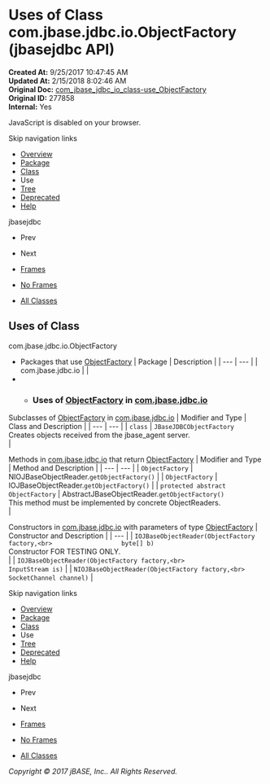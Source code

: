 # Uses of Class com.jbase.jdbc.io.ObjectFactory (jbasejdbc   API)

**Created At:** 9/25/2017 10:47:45 AM  
**Updated At:** 2/15/2018 8:02:46 AM  
**Original Doc:** [com_jbase_jdbc_io_class-use_ObjectFactory](https://docs.jbase.com/39235-class-use/com_jbase_jdbc_io_class-use_ObjectFactory)  
**Original ID:** 277858  
**Internal:** Yes  

<!--<br>    try {<br>        if (location.href.indexOf('is-external=true') == -1) {<br>            parent.document.title="Uses of Class com.jbase.jdbc.io.ObjectFactory (jbasejdbc   API)";<br>        }<br>    }<br>    catch(err) {<br>    }<br>//-->
JavaScript is disabled on your browser.

Skip navigation links

- [Overview](../../../../../overview-summary.html)
- [Package](./../../com.jbase.jdbc.io-%28jbasejdbc---api%29)
- [Class](./../../objectfactory-%28jbasejdbc-api%29 "class in com.jbase.jdbc.io")
- Use
- [Tree](./../../com.jbase.jdbc.io-class-hierarchy-%28jbasejdbc---api%29)
- [Deprecated](../../../../../deprecated-list.html)
- [Help](../../../../../help-doc.html)


jbasejdbc <br>

- Prev
- Next


- [Frames](./.)
- [No Frames](./.)


- [All Classes](../../../../../allclasses-noframe.html)


<!--<br>  allClassesLink = document.getElementById("allclasses\_navbar\_top");<br>  if(window==top) {<br>    allClassesLink.style.display = "block";<br>  }<br>  else {<br>    allClassesLink.style.display = "none";<br>  }<br>  //-->

## Uses of Class
com.jbase.jdbc.io.ObjectFactory

- Packages that use [ObjectFactory](./../../objectfactory-%28jbasejdbc-api%29 "class in com.jbase.jdbc.io") | Package | Description |
| --- | --- |
| com.jbase.jdbc.io |   |
- - ### Uses of [ObjectFactory](./../../objectfactory-%28jbasejdbc-api%29 "class in com.jbase.jdbc.io") in [com.jbase.jdbc.io](./../../com.jbase.jdbc.io-%28jbasejdbc---api%29)


Subclasses of [ObjectFactory](./../../objectfactory-%28jbasejdbc-api%29 "class in com.jbase.jdbc.io") in [com.jbase.jdbc.io](./../../com.jbase.jdbc.io-%28jbasejdbc---api%29) | Modifier and Type | Class and Description |
| --- | --- |
| `class` | `JBaseJDBCObjectFactory`<br>Creates objects received from the jbase\_agent server.<br> |



Methods in [com.jbase.jdbc.io](./../../com.jbase.jdbc.io-%28jbasejdbc---api%29) that return [ObjectFactory](./../../objectfactory-%28jbasejdbc-api%29 "class in com.jbase.jdbc.io") | Modifier and Type | Method and Description |
| --- | --- |
| `ObjectFactory` | NIOJBaseObjectReader.`getObjectFactory()`  |
| `ObjectFactory` | IOJBaseObjectReader.`getObjectFactory()`  |
| `protected abstract ObjectFactory` | AbstractJBaseObjectReader.`getObjectFactory()`<br>This method must be implemented by concrete ObjectReaders.<br> |



Constructors in [com.jbase.jdbc.io](./../../com.jbase.jdbc.io-%28jbasejdbc---api%29) with parameters of type [ObjectFactory](./../../objectfactory-%28jbasejdbc-api%29 "class in com.jbase.jdbc.io") | Constructor and Description |
| --- |
| `IOJBaseObjectReader(ObjectFactory factory,<br>                   byte[] b)`<br>Constructor FOR TESTING ONLY.<br> |
| `IOJBaseObjectReader(ObjectFactory factory,<br>                   InputStream is)`  |
| `NIOJBaseObjectReader(ObjectFactory factory,<br>                    SocketChannel channel)`  |

Skip navigation links

- [Overview](../../../../../overview-summary.html)
- [Package](./../../com.jbase.jdbc.io-%28jbasejdbc---api%29)
- [Class](./../../objectfactory-%28jbasejdbc-api%29 "class in com.jbase.jdbc.io")
- Use
- [Tree](./../../com.jbase.jdbc.io-class-hierarchy-%28jbasejdbc---api%29)
- [Deprecated](../../../../../deprecated-list.html)
- [Help](../../../../../help-doc.html)


jbasejdbc <br>

- Prev
- Next


- [Frames](./.)
- [No Frames](./.)


- [All Classes](../../../../../allclasses-noframe.html)


<!--<br>  allClassesLink = document.getElementById("allclasses\_navbar\_bottom");<br>  if(window==top) {<br>    allClassesLink.style.display = "block";<br>  }<br>  else {<br>    allClassesLink.style.display = "none";<br>  }<br>  //-->

*Copyright © 2017 jBASE, Inc.. All Rights Reserved.*
